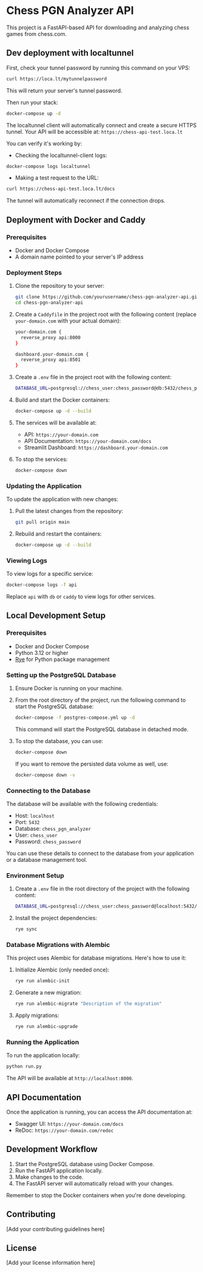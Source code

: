 # Chess PGN Analyzer API

This project is a FastAPI-based API for downloading and analyzing chess games from chess.com.

## Dev deployment with localtunnel

First, check your tunnel password by running this command on your VPS:
```bash
curl https://loca.lt/mytunnelpassword
```
This will return your server's tunnel password.

Then run your stack:
```bash
docker-compose up -d
```

The localtunnel client will automatically connect and create a secure HTTPS tunnel. Your API will be accessible at: `https://chess-api-test.loca.lt`

You can verify it's working by:
* Checking the localtunnel-client logs:
```bash
docker-compose logs localtunnel
```

* Making a test request to the URL:
```bash
curl https://chess-api-test.loca.lt/docs
```

The tunnel will automatically reconnect if the connection drops.

## Deployment with Docker and Caddy

### Prerequisites

- Docker and Docker Compose
- A domain name pointed to your server's IP address

### Deployment Steps

1. Clone the repository to your server:

   ```sh
   git clone https://github.com/yourusername/chess-pgn-analyzer-api.git
   cd chess-pgn-analyzer-api
   ```

2. Create a `Caddyfile` in the project root with the following content (replace `your-domain.com` with your actual domain):

   ```sh
   your-domain.com {
     reverse_proxy api:8000
   }

   dashboard.your-domain.com {
     reverse_proxy api:8501
   }
   ```

3. Create a `.env` file in the project root with the following content:

   ```sh
   DATABASE_URL=postgresql://chess_user:chess_password@db:5432/chess_pgn_analyzer
   ```

4. Build and start the Docker containers:

   ```sh
   docker-compose up -d --build
   ```

5. The services will be available at:
   - API: `https://your-domain.com`
   - API Documentation: `https://your-domain.com/docs`
   - Streamlit Dashboard: `https://dashboard.your-domain.com`

6. To stop the services:

   ```sh
   docker-compose down
   ```

### Updating the Application

To update the application with new changes:

1. Pull the latest changes from the repository:

   ```sh
   git pull origin main
   ```

2. Rebuild and restart the containers:

   ```sh
   docker-compose up -d --build
   ```

### Viewing Logs

To view logs for a specific service:

```sh
docker-compose logs -f api
```

Replace `api` with `db` or `caddy` to view logs for other services.

## Local Development Setup

### Prerequisites

- Docker and Docker Compose
- Python 3.12 or higher
- [Rye](https://rye-up.com/) for Python package management

### Setting up the PostgreSQL Database

1. Ensure Docker is running on your machine.

2. From the root directory of the project, run the following command to start the PostgreSQL database:

   ```sh
   docker-compose -f postgres-compose.yml up -d
   ```

   This command will start the PostgreSQL database in detached mode.

3. To stop the database, you can use:

   ```sh
   docker-compose down
   ```

   If you want to remove the persisted data volume as well, use:

   ```sh
   docker-compose down -v
   ```

### Connecting to the Database

The database will be available with the following credentials:

- Host: `localhost`
- Port: `5432`
- Database: `chess_pgn_analyzer`
- User: `chess_user`
- Password: `chess_password`

You can use these details to connect to the database from your application or a
database management tool.

### Environment Setup

1. Create a `.env` file in the root directory of the project with the following content:

   ```sh
   DATABASE_URL=postgresql://chess_user:chess_password@localhost:5432/chess_pgn_analyzer
   ```

2. Install the project dependencies:

   ```sh
   rye sync
   ```

### Database Migrations with Alembic

This project uses Alembic for database migrations. Here's how to use it:

1. Initialize Alembic (only needed once):

   ```sh
   rye run alembic-init
   ```

2. Generate a new migration:

   ```sh
   rye run alembic-migrate "Description of the migration"
   ```

3. Apply migrations:

   ```sh
   rye run alembic-upgrade
   ```

### Running the Application

To run the application locally:

```sh
python run.py
```

The API will be available at `http://localhost:8000`.

## API Documentation

Once the application is running, you can access the API documentation at:

- Swagger UI: `https://your-domain.com/docs`
- ReDoc: `https://your-domain.com/redoc`

## Development Workflow

1. Start the PostgreSQL database using Docker Compose.
2. Run the FastAPI application locally.
3. Make changes to the code.
4. The FastAPI server will automatically reload with your changes.

Remember to stop the Docker containers when you're done developing.

## Contributing

[Add your contributing guidelines here]

## License

[Add your license information here]
